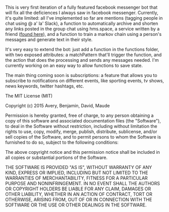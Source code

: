 This is very first iteration of a fully featured facebook messenger bot that will fix all the deficiences I always saw in facebook messenger. Currently, it's quite limited: all I've implemented so far are mentions (tagging people in chat using @ a' la' Slack), a function to automatically archive and shorten any links posted in the group chat using hms.space, a service written by a friend ([found here](https://github.com/jordonwii/cuddly-succotash)), and a function to train a markov chain using a person's messages and generate text in their style. 

It's very easy to extend the bot: just add a function in the functions folder, with two exposed attributes: a matchPattern that'll trigger the function, and the action that does the processing and sends any messages needed. I'm currently working on an easy way to allow functions to save state. 

The main thing coming soon is subscriptions: a feature that allows you to subscribe to notifications on different events, like sporting events, tv shows, news keywords, twitter hashtags, etc. 


The MIT License (MIT)

Copyright (c) 2015 Avery, Benjamin, David, Maude

Permission is hereby granted, free of charge, to any person obtaining a copy
of this software and associated documentation files (the "Software"), to deal
in the Software without restriction, including without limitation the rights
to use, copy, modify, merge, publish, distribute, sublicense, and/or sell
copies of the Software, and to permit persons to whom the Software is
furnished to do so, subject to the following conditions:

The above copyright notice and this permission notice shall be included in
all copies or substantial portions of the Software.

THE SOFTWARE IS PROVIDED "AS IS", WITHOUT WARRANTY OF ANY KIND, EXPRESS OR
IMPLIED, INCLUDING BUT NOT LIMITED TO THE WARRANTIES OF MERCHANTABILITY,
FITNESS FOR A PARTICULAR PURPOSE AND NONINFRINGEMENT. IN NO EVENT SHALL THE
AUTHORS OR COPYRIGHT HOLDERS BE LIABLE FOR ANY CLAIM, DAMAGES OR OTHER
LIABILITY, WHETHER IN AN ACTION OF CONTRACT, TORT OR OTHERWISE, ARISING FROM,
OUT OF OR IN CONNECTION WITH THE SOFTWARE OR THE USE OR OTHER DEALINGS IN
THE SOFTWARE.
